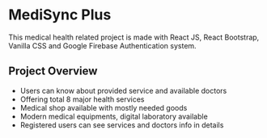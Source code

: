 # MediSync Plus

This medical health related project is made with React JS, React Bootstrap, Vanilla CSS and Google Firebase Authentication system.

## Project Overview

- Users can know about provided service and available doctors
- Offering total 8 major health services
- Medical shop available with mostly needed goods
- Modern medical equipments, digital laboratory available
- Registered users can see services and doctors info in details



